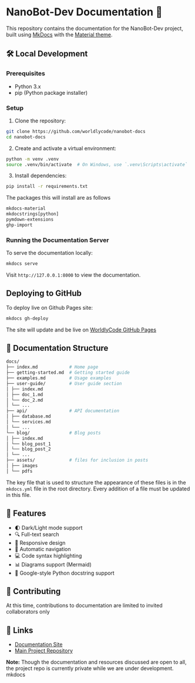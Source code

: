# NanoBot-Dev Documentation 🤖

This repository contains the documentation for the NanoBot-Dev project, built using [MkDocs](https://www.mkdocs.org/) with the [Material theme](https://squidfunk.github.io/mkdocs-material/).

## 🛠️ Local Development

### Prerequisites
- Python 3.x
- pip (Python package installer)

### Setup

1. Clone the repository:
```bash
git clone https://github.com/worldlycode/nanobot-docs
cd nanobot-docs
```

2. Create and activate a virtual environment:
```bash
python -m venv .venv
source .venv/bin/activate  # On Windows, use `.venv\Scripts\activate`
```

3. Install dependencies:
```bash
pip install -r requirements.txt
```
The packages this will install are as follows
```txt
mkdocs-material
mkdocstrings[python]
pymdown-extensions
ghp-import
```

### Running the Documentation Server

To serve the documentation locally:
```bash
mkdocs serve
```

Visit `http://127.0.0.1:8000` to view the documentation.

## Deploying to GitHub

To deploy live on Github Pages site:
```bash
mkdocs gh-deploy
```

The site will update and be live on [WorldlyCode GitHub Pages](https://worldlycode.github.io/nanobot-dev-docs/)

## 📖 Documentation Structure

```bash
docs/
├── index.md            # Home page
├── getting-started.md  # Getting started guide
├── examples.md         # Usage examples
├── user-guide/         # User guide section
│ ├── index.md
│ ├── doc_1.md
│ └── doc_2.md
│ └── ...
├── api/                # API documentation
│ ├── database.md
│ └── services.md
│ └── ...
└── blog/               # Blog posts
│ ├── index.md
│ └── blog_post_1
│ └── blog_post_2
│ └── ...
├── assets/             # files for inclusion in posts
│ ├── images
│ └── pdfs
```

The key file that is used to structure the appearance of these files is in the `mkdocs.yml` file in the root directory.  Every addition of a file must be updated in this file.  

## 🎨 Features

- 🌓 Dark/Light mode support
- 🔍 Full-text search
- 📱 Responsive design
- 🔗 Automatic navigation
- 💻 Code syntax highlighting
- 📊 Diagrams support (Mermaid)
- 📝 Google-style Python docstring support

## 🤝 Contributing

At this time, contributions to documentation are limited to invited collaborators only

## 🔗 Links

- [Documentation Site](https://worldlycode.github.io/nanobot-dev-docs)
- [Main Project Repository](https://github.com/worldlycode/nanobot-dev)

**Note:** Though the documentation and resources discussed are open to all, the project repo is currently private while we are under development. mkdocs